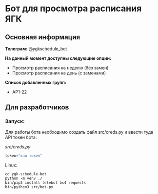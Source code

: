 # Бот для просмотра расписания ЯГК

## Основная информация

**Телеграм:** @ygkschedule\_bot

**На данный момент доступны следующие опции:**
- Просмотр расписания на неделю (без замен)
- Просмотр расписания на день (с заменами)

**Список добавленных групп:**
- АР1-22

## Для разработчиков

### Запуск:
Для работы бота необходимо создать файл src/creds.py и ввести туда API токен бота:

*src/creds.py*
```python
token="ваш токен"
```

Linux:
```console
cd ygk-schedule-bot
python -m venv ./
bin/pip3 install telebot bs4 requests
bin/python3 src/bot.py
```
